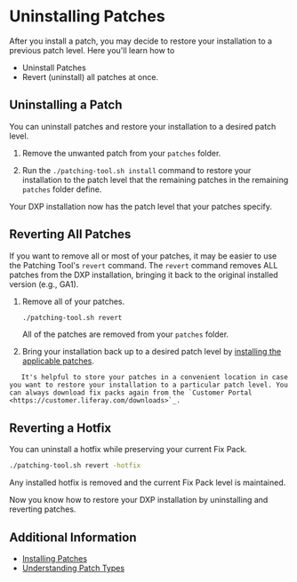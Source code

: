 # Uninstalling Patches

After you install a patch, you may decide to restore your installation to a previous patch level. Here you'll learn how to

* Uninstall Patches
* Revert (uninstall) all patches at once.

## Uninstalling a Patch

You can uninstall patches and restore your installation to a desired patch level.

1. Remove the unwanted patch from your `patches` folder.

1. Run the `./patching-tool.sh install` command to restore your installation to the patch level that the remaining patches in the remaining `patches` folder define.

Your DXP installation now has the patch level that your patches specify.

## Reverting All Patches

If you want to remove all or most of your patches, it may be easier to use the Patching Tool's `revert` command. The `revert` command removes ALL patches from the DXP installation, bringing it back to the original installed version (e.g., GA1).

1. Remove all of your patches.

    ```bash
    ./patching-tool.sh revert
    ```

    All of the patches are removed from your `patches` folder.

1. Bring your installation back up to a desired patch level by [installing the applicable patches](./installing-patches.md).

```tip::
   It's helpful to store your patches in a convenient location in case you want to restore your installation to a particular patch level. You can always download fix packs again from the `Customer Portal <https://customer.liferay.com/downloads>`_.
```

## Reverting a Hotfix

You can uninstall a hotfix while preserving your current Fix Pack.

```bash
./patching-tool.sh revert -hotfix
```

Any installed hotfix is removed and the current Fix Pack level is maintained.

Now you know how to restore your DXP installation by uninstalling and reverting patches.

## Additional Information

* [Installing Patches](./installing-patches.md)
* [Understanding Patch Types](./understanding-patch-types.md)
